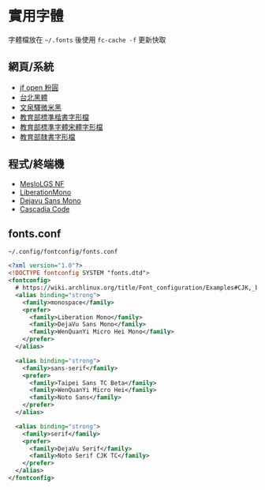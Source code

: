 # 實用字體

字體檔放在 `~/.fonts` 後使用 `fc-cache -f` 更新快取

## 網頁/系統

- [jf open 粉圓](https://github.com/justfont/open-huninn-font/releases/download/v1.1/jf-openhuninn-1.1.zip)
- [台北黑體](https://sites.google.com/view/jtfoundry/zh-tw/downloads?authuser=0)
- [文泉驛微米黑](https://flandredaisuki.github.io/MyLinuxMintHelpers/apt/?pkg=fonts-wqy-microhei)
- [教育部標準楷書字形檔](https://language.moe.gov.tw/001/Upload/Files/site_content/M0001/edukai.pdf)
- [教育部標準字體宋體字形檔](https://language.moe.gov.tw/001/Upload/Files/site_content/M0001/edusun.pdf)
- [教育部隸書字形檔](https://language.moe.gov.tw/001/Upload/Files/site_content/M0001/eduli.pdf)

## 程式/終端機

- [MesloLGS NF](https://github.com/romkatv/powerlevel10k#manual-font-installation)
- [LiberationMono](https://flandredaisuki.github.io/MyLinuxMintHelpers/apt/?pkg=fonts-liberation)
- [Dejavu Sans Mono](https://flandredaisuki.github.io/MyLinuxMintHelpers/apt/?pkg=fonts-dejavu-core)
- [Cascadia Code](https://github.com/microsoft/cascadia-code/releases/latest)

## fonts.conf

`~/.config/fontconfig/fonts.conf`

```xml
<?xml version="1.0"?>
<!DOCTYPE fontconfig SYSTEM "fonts.dtd">
<fontconfig>
  # https://wiki.archlinux.org/title/Font_configuration/Examples#CJK,_but_other_Latin_fonts_are_preferred
  <alias binding="strong">
    <family>monospace</family>
    <prefer>
      <family>Liberation Mono</family>
      <family>DejaVu Sans Mono</family>
      <family>WenQuanYi Micro Hei Mono</family>
    </prefer>
  </alias>

  <alias binding="strong">
    <family>sans-serif</family>
    <prefer>
      <family>Taipei Sans TC Beta</family>
      <family>WenQuanYi Micro Hei</family>
      <family>Noto Sans</family>
    </prefer>
  </alias>

  <alias binding="strong">
    <family>serif</family>
    <prefer>
      <family>DejaVu Serif</family>
      <family>Noto Serif CJK TC</family>
    </prefer>
  </alias>
</fontconfig>
```
